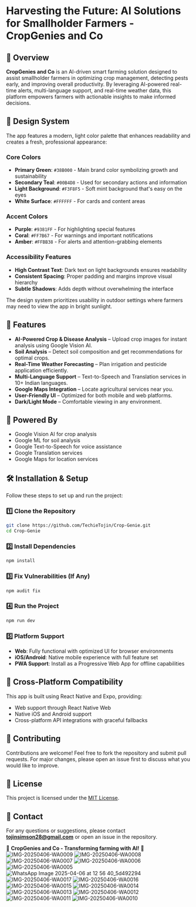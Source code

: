 # Harvesting the Future: AI Solutions for Smallholder Farmers - CropGenies and Co

## 🌱 Overview
**CropGenies and Co** is an AI-driven smart farming solution designed to assist smallholder farmers in optimizing crop management, detecting pests early, and improving overall productivity. By leveraging AI-powered real-time alerts, multi-language support, and real-time weather data, this platform empowers farmers with actionable insights to make informed decisions.

## 🎨 Design System
The app features a modern, light color palette that enhances readability and creates a fresh, professional appearance:

### Core Colors
- **Primary Green**: `#38B000` - Main brand color symbolizing growth and sustainability
- **Secondary Teal**: `#00B4D8` - Used for secondary actions and information
- **Light Background**: `#F3F8F5` - Soft mint background that's easy on the eyes
- **White Surface**: `#FFFFFF` - For cards and content areas

### Accent Colors
- **Purple**: `#9381FF` - For highlighting special features
- **Coral**: `#FF7B67` - For warnings and important notifications
- **Amber**: `#FFBB38` - For alerts and attention-grabbing elements

### Accessibility Features
- **High Contrast Text**: Dark text on light backgrounds ensures readability
- **Consistent Spacing**: Proper padding and margins improve visual hierarchy
- **Subtle Shadows**: Adds depth without overwhelming the interface

The design system prioritizes usability in outdoor settings where farmers may need to view the app in bright sunlight.

## 🚀 Features
- **AI-Powered Crop & Disease Analysis** – Upload crop images for instant analysis using Google Vision AI.
- **Soil Analysis** – Detect soil composition and get recommendations for optimal crops.
- **Real-Time Weather Forecasting** – Plan irrigation and pesticide application efficiently.
- **Multi-Language Support** – Text-to-Speech and Translation services in 10+ Indian languages.
- **Google Maps Integration** – Locate agricultural services near you.
- **User-Friendly UI** – Optimized for both mobile and web platforms.
- **Dark/Light Mode** – Comfortable viewing in any environment.

## 💪 Powered By
- Google Vision AI for crop analysis
- Google ML for soil analysis
- Google Text-to-Speech for voice assistance
- Google Translation services
- Google Maps for location services

## 🛠️ Installation & Setup
Follow these steps to set up and run the project:

### **1️⃣ Clone the Repository**
```sh
git clone https://github.com/TechieTojin/Crop-Genie.git
cd Crop-Genie
```

### **2️⃣ Install Dependencies**
```sh
npm install
```

### **3️⃣ Fix Vulnerabilities (If Any)**
```sh
npm audit fix
```

### **4️⃣ Run the Project**
```sh
npm run dev
```

### **5️⃣ Platform Support**
- **Web**: Fully functional with optimized UI for browser environments
- **iOS/Android**: Native mobile experience with full feature set
- **PWA Support**: Install as a Progressive Web App for offline capabilities

## 📱 Cross-Platform Compatibility
This app is built using React Native and Expo, providing:
- Web support through React Native Web
- Native iOS and Android support
- Cross-platform API integrations with graceful fallbacks

## 📌 Contributing
Contributions are welcome! Feel free to fork the repository and submit pull requests. For major changes, please open an issue first to discuss what you would like to improve.

## 📜 License
This project is licensed under the [MIT License](LICENSE).

## 📧 Contact
For any questions or suggestions, please contact **tojinsimson28@gmail.com** or open an issue in the repository.

🚀 **CropGenies and Co - Transforming farming with AI!** 🌾
![IMG-20250406-WA0009](https://github.com/user-attachments/assets/8e43bcf4-c254-44ff-907d-994f8e317c8f)
![IMG-20250406-WA0008](https://github.com/user-attachments/assets/9a8b8dd1-6e58-442b-9ab8-9b513788fa5a)
![IMG-20250406-WA0007](https://github.com/user-attachments/assets/12da1ad1-fbb6-4eb5-9a6d-51de745e3829)
![IMG-20250406-WA0006](https://github.com/user-attachments/assets/24d085b9-4d26-4501-a8c1-0717960ec546)
![IMG-20250406-WA0005](https://github.com/user-attachments/assets/1550de09-6342-4bc8-a4c4-df857c48eee8)
![WhatsApp Image 2025-04-06 at 12 56 40_5d492294](https://github.com/user-attachments/assets/1432a640-926e-424e-adef-d38ce5878409)
![IMG-20250406-WA0017](https://github.com/user-attachments/assets/20056c46-bcdf-4a42-a828-01868d7e6968)
![IMG-20250406-WA0016](https://github.com/user-attachments/assets/d9b5d863-94ba-4ea0-bec1-d8052917c1f3)
![IMG-20250406-WA0015](https://github.com/user-attachments/assets/59b45431-02ab-453a-b0b8-0b67cb73a5ee)
![IMG-20250406-WA0014](https://github.com/user-attachments/assets/5084b366-19b8-420c-b511-30801eb30da0)
![IMG-20250406-WA0013](https://github.com/user-attachments/assets/c965c390-5e92-49b9-a300-6c84adc0026f)
![IMG-20250406-WA0012](https://github.com/user-attachments/assets/d605522b-ed9c-45bb-8bb3-32429b8e5a65)
![IMG-20250406-WA0011](https://github.com/user-attachments/assets/9cb1a70a-d4f1-4842-b55c-c6d0ccd6486e)
![IMG-20250406-WA0010](https://github.com/user-attachments/assets/442a5984-b1d6-4d5e-98e0-5cb2c7405bcc)
